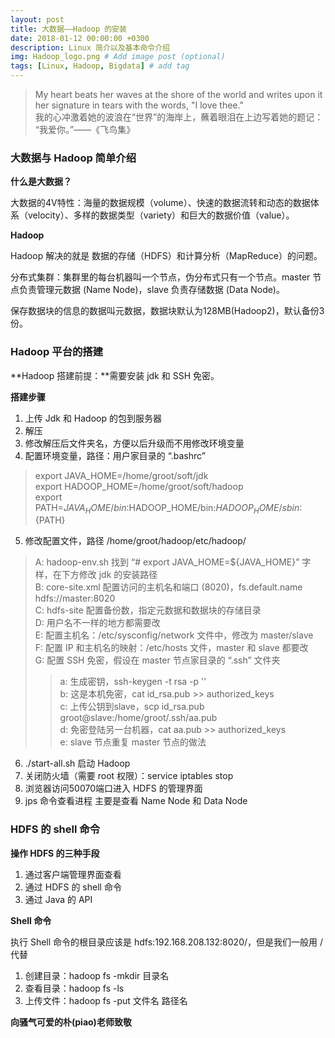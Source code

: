 ```yaml
---
layout: post
title: 大数据——Hadoop 的安装
date: 2018-01-12 00:00:00 +0300
description: Linux 简介以及基本命令介绍
img: Hadoop_logo.png # Add image post (optional)
tags: [Linux, Hadoop, Bigdata] # add tag
---
```



>My heart beats her waves at the shore of the world and writes upon it her signature in tears with the words, "I love thee." <br>
>我的心冲激着她的波浪在“世界”的海岸上，蘸着眼泪在上边写着她的题记：<br> “我爱你。”——《飞鸟集》

### 大数据与 Hadoop 简单介绍

**什么是大数据？**

大数据的4V特性：海量的数据规模（volume）、快速的数据流转和动态的数据体系（velocity）、多样的数据类型（variety）和巨大的数据价值（value）。

**Hadoop**

Hadoop 解决的就是 数据的存储（HDFS）和计算分析（MapReduce）的问题。

分布式集群：集群里的每台机器叫一个节点，伪分布式只有一个节点。master 节点负责管理元数据 (Name Node)，slave 负责存储数据 (Data Node)。

保存数据块的信息的数据叫元数据，数据块默认为128MB(Hadoop2)，默认备份3份。
### Hadoop 平台的搭建

**Hadoop 搭建前提：**需要安装 jdk 和 SSH 免密。

**搭建步骤**

1. 上传 Jdk 和 Hadoop 的包到服务器
2. 解压
3. 修改解压后文件夹名，方便以后升级而不用修改环境变量
4. 配置环境变量，路径：用户家目录的 “.bashrc”
> export JAVA_HOME=/home/groot/soft/jdk <br>
> export HADOOP_HOME=/home/groot/soft/hadoop <br>
> export PATH=$JAVA_HOME/bin:$HADOOP_HOME/bin:$HADOOP_HOME/sbin:${PATH} <br>
5. 修改配置文件，路径 /home/groot/hadoop/etc/hadoop/
> A: hadoop-env.sh 找到 “# export JAVA_HOME=${JAVA_HOME}” 字样，在下方修改 jdk 的安装路径  <br>
> B: core-site.xml 配置访问的主机名和端口 (8020)，<name>fs.default.name</name> <value>hdfs://master:8020</value> <br>
> C: hdfs-site 配置备份数，指定元数据和数据块的存储目录 <br>
> D: 用户名不一样的地方都需要改 <br>
> E: 配置主机名：/etc/sysconfig/network 文件中，修改为 master/slave <br>
> F: 配置 IP 和主机名的映射：/etc/hosts 文件，master 和 slave 都要改<br>
> G: 配置 SSH 免密，假设在 master 节点家目录的 “.ssh” 文件夹 <br>
>> a: 生成密钥，ssh-keygen -t rsa -p ''  <br>
>> b: 这是本机免密，cat id_rsa.pub >> authorized_keys <br>
>> c: 上传公钥到slave，scp id_rsa.pub groot@slave:/home/groot/.ssh/aa.pub <br>
>> d: 免密登陆另一台机器，cat aa.pub >> authorized_keys <br>
>> e: slave 节点重复 master 节点的做法 <br>

6. ./start-all.sh 启动 Hadoop
7. 关闭防火墙（需要 root 权限）：service iptables stop <br>
8. 浏览器访问50070端口进入 HDFS 的管理界面
9. jps 命令查看进程 主要是查看 Name Node 和 Data Node

### HDFS 的 shell 命令

**操作 HDFS 的三种手段**

1. 通过客户端管理界面查看
2. 通过 HDFS 的 shell 命令
3. 通过 Java 的 API

**Shell 命令**

执行 Shell 命令的根目录应该是 hdfs:192.168.208.132:8020/，但是我们一般用 / 代替

1. 创建目录：hadoop fs -mkdir 目录名
2. 查看目录：hadoop fs -ls
3. 上传文件：hadoop fs -put 文件名 路径名

**向骚气可爱的朴(piao)老师致敬**
